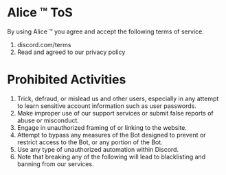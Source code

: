 # Alice ™ ToS

By using Alice ™ you agree and accept the following terms of service.

1. discord.com/terms
2. Read and agreed to our privacy policy

# Prohibited Activities

1. Trick, defraud, or mislead us and other users, especially in any attempt to learn sensitive account information such as user passwords.
2. Make improper use of our support services or submit false reports of abuse or misconduct.
3. Engage in unauthorized framing of or linking to the website.
4. Attempt to bypass any measures of the Bot designed to prevent or restrict access to the Bot, or any portion of the Bot.
5. Use any type of unauthorized automation within Discord.
6. Note that breaking any of the following will lead to blacklisting and banning from our services.
